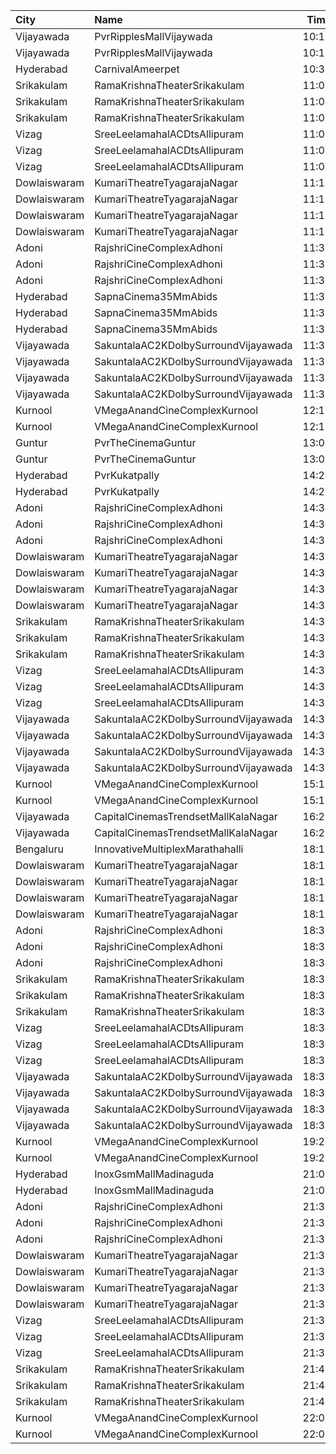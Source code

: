 | City         | Name                                 |  Time | Type            | Price | Capacity | Booked |
| :----------- | :----------------------------------- | ----: | :-------------- | ----: | -------: | -----: |
| Vijayawada   | PvrRipplesMallVijaywada              | 10:10 | Classic         |  150₹ |      232 |     19 |
| Vijayawada   | PvrRipplesMallVijaywada              | 10:10 | Recliner        |  250₹ |       16 |     16 |
| Hyderabad    | CarnivalAmeerpet                     | 10:30 | PlatinumOffline |  150₹ |      316 |     37 |
| Srikakulam   | RamaKrishnaTheaterSrikakulam         | 11:00 | Balcony         |  112₹ |      110 |     88 |
| Srikakulam   | RamaKrishnaTheaterSrikakulam         | 11:00 | FirstClass      |   67₹ |      213 |    190 |
| Srikakulam   | RamaKrishnaTheaterSrikakulam         | 11:00 | SecondClass     |   44₹ |      102 |    102 |
| Vizag        | SreeLeelamahalACDtsAllipuram         | 11:00 | Balcony         |  112₹ |      407 |    323 |
| Vizag        | SreeLeelamahalACDtsAllipuram         | 11:00 | SecondClass     |   67₹ |      122 |     92 |
| Vizag        | SreeLeelamahalACDtsAllipuram         | 11:00 | ThirdClass      |   44₹ |      130 |    130 |
| Dowlaiswaram | KumariTheatreTyagarajaNagar          | 11:15 | Balcony         |  100₹ |      194 |    120 |
| Dowlaiswaram | KumariTheatreTyagarajaNagar          | 11:15 | FirstClass      |  100₹ |      191 |    109 |
| Dowlaiswaram | KumariTheatreTyagarajaNagar          | 11:15 | SecondClass     |   60₹ |       69 |     69 |
| Dowlaiswaram | KumariTheatreTyagarajaNagar          | 11:15 | ThirdClass      |   40₹ |      113 |    113 |
| Adoni        | RajshriCineComplexAdhoni             | 11:30 | Balcony         |  150₹ |       56 |      7 |
| Adoni        | RajshriCineComplexAdhoni             | 11:30 | FirstClass      |  100₹ |      236 |     13 |
| Adoni        | RajshriCineComplexAdhoni             | 11:30 | SecondClass     |   60₹ |       78 |      5 |
| Hyderabad    | SapnaCinema35MmAbids                 | 11:30 | Balcony         |  100₹ |      324 |    270 |
| Hyderabad    | SapnaCinema35MmAbids                 | 11:30 | Silver          |   70₹ |      228 |    164 |
| Hyderabad    | SapnaCinema35MmAbids                 | 11:30 | Bronze          |   50₹ |      144 |    144 |
| Vijayawada   | SakuntalaAC2KDolbySurroundVijayawada | 11:30 | Balcony         |  100₹ |      264 |      0 |
| Vijayawada   | SakuntalaAC2KDolbySurroundVijayawada | 11:30 | FirstClass      |  100₹ |       44 |      0 |
| Vijayawada   | SakuntalaAC2KDolbySurroundVijayawada | 11:30 | SecondClass     |   60₹ |       40 |      0 |
| Vijayawada   | SakuntalaAC2KDolbySurroundVijayawada | 11:30 | ThirdClass      |   40₹ |      103 |      0 |
| Kurnool      | VMegaAnandCineComplexKurnool         | 12:10 | Gold            |  110₹ |      190 |      0 |
| Kurnool      | VMegaAnandCineComplexKurnool         | 12:10 | Executive       |   70₹ |       48 |      0 |
| Guntur       | PvrTheCinemaGuntur                   | 13:00 | Premium         |  250₹ |       13 |     13 |
| Guntur       | PvrTheCinemaGuntur                   | 13:00 | Deluxe          |  150₹ |      146 |    146 |
| Hyderabad    | PvrKukatpally                        | 14:20 | Classic         |  150₹ |      135 |    135 |
| Hyderabad    | PvrKukatpally                        | 14:20 | Recliner        |  300₹ |        9 |      9 |
| Adoni        | RajshriCineComplexAdhoni             | 14:30 | Balcony         |  150₹ |       56 |      7 |
| Adoni        | RajshriCineComplexAdhoni             | 14:30 | FirstClass      |  100₹ |      236 |     13 |
| Adoni        | RajshriCineComplexAdhoni             | 14:30 | SecondClass     |   60₹ |       78 |      5 |
| Dowlaiswaram | KumariTheatreTyagarajaNagar          | 14:30 | Balcony         |  100₹ |      194 |    120 |
| Dowlaiswaram | KumariTheatreTyagarajaNagar          | 14:30 | FirstClass      |  100₹ |      191 |    109 |
| Dowlaiswaram | KumariTheatreTyagarajaNagar          | 14:30 | SecondClass     |   60₹ |       69 |     69 |
| Dowlaiswaram | KumariTheatreTyagarajaNagar          | 14:30 | ThirdClass      |   40₹ |      113 |    113 |
| Srikakulam   | RamaKrishnaTheaterSrikakulam         | 14:30 | Balcony         |  112₹ |      110 |     88 |
| Srikakulam   | RamaKrishnaTheaterSrikakulam         | 14:30 | FirstClass      |   67₹ |      213 |    190 |
| Srikakulam   | RamaKrishnaTheaterSrikakulam         | 14:30 | SecondClass     |   44₹ |      102 |    102 |
| Vizag        | SreeLeelamahalACDtsAllipuram         | 14:30 | Balcony         |  112₹ |      407 |    323 |
| Vizag        | SreeLeelamahalACDtsAllipuram         | 14:30 | SecondClass     |   67₹ |      122 |     92 |
| Vizag        | SreeLeelamahalACDtsAllipuram         | 14:30 | ThirdClass      |   44₹ |      130 |    130 |
| Vijayawada   | SakuntalaAC2KDolbySurroundVijayawada | 14:30 | Balcony         |  100₹ |      264 |      0 |
| Vijayawada   | SakuntalaAC2KDolbySurroundVijayawada | 14:30 | FirstClass      |  100₹ |       44 |      0 |
| Vijayawada   | SakuntalaAC2KDolbySurroundVijayawada | 14:30 | SecondClass     |   60₹ |       40 |      0 |
| Vijayawada   | SakuntalaAC2KDolbySurroundVijayawada | 14:30 | ThirdClass      |   40₹ |      103 |      0 |
| Kurnool      | VMegaAnandCineComplexKurnool         | 15:10 | Gold            |  110₹ |      190 |      0 |
| Kurnool      | VMegaAnandCineComplexKurnool         | 15:10 | Executive       |   70₹ |       48 |      0 |
| Vijayawada   | CapitalCinemasTrendsetMallKalaNagar  | 16:25 | Gold            |  250₹ |       27 |      4 |
| Vijayawada   | CapitalCinemasTrendsetMallKalaNagar  | 16:25 | Silver          |  150₹ |       21 |      0 |
| Bengaluru    | InnovativeMultiplexMarathahalli      | 18:15 | Premium         |  150₹ |       36 |     10 |
| Dowlaiswaram | KumariTheatreTyagarajaNagar          | 18:15 | Balcony         |  100₹ |      194 |    120 |
| Dowlaiswaram | KumariTheatreTyagarajaNagar          | 18:15 | FirstClass      |  100₹ |      191 |    109 |
| Dowlaiswaram | KumariTheatreTyagarajaNagar          | 18:15 | SecondClass     |   60₹ |       69 |     69 |
| Dowlaiswaram | KumariTheatreTyagarajaNagar          | 18:15 | ThirdClass      |   40₹ |      113 |    113 |
| Adoni        | RajshriCineComplexAdhoni             | 18:30 | Balcony         |  150₹ |       56 |      7 |
| Adoni        | RajshriCineComplexAdhoni             | 18:30 | FirstClass      |  100₹ |      236 |     13 |
| Adoni        | RajshriCineComplexAdhoni             | 18:30 | SecondClass     |   60₹ |       78 |      5 |
| Srikakulam   | RamaKrishnaTheaterSrikakulam         | 18:30 | Balcony         |  112₹ |      110 |     88 |
| Srikakulam   | RamaKrishnaTheaterSrikakulam         | 18:30 | FirstClass      |   67₹ |      213 |    190 |
| Srikakulam   | RamaKrishnaTheaterSrikakulam         | 18:30 | SecondClass     |   44₹ |      102 |    102 |
| Vizag        | SreeLeelamahalACDtsAllipuram         | 18:30 | Balcony         |  112₹ |      407 |    323 |
| Vizag        | SreeLeelamahalACDtsAllipuram         | 18:30 | SecondClass     |   67₹ |      122 |     92 |
| Vizag        | SreeLeelamahalACDtsAllipuram         | 18:30 | ThirdClass      |   44₹ |      130 |    130 |
| Vijayawada   | SakuntalaAC2KDolbySurroundVijayawada | 18:30 | Balcony         |  100₹ |      264 |      0 |
| Vijayawada   | SakuntalaAC2KDolbySurroundVijayawada | 18:30 | FirstClass      |  100₹ |       44 |      0 |
| Vijayawada   | SakuntalaAC2KDolbySurroundVijayawada | 18:30 | SecondClass     |   60₹ |       40 |      0 |
| Vijayawada   | SakuntalaAC2KDolbySurroundVijayawada | 18:30 | ThirdClass      |   40₹ |      103 |      0 |
| Kurnool      | VMegaAnandCineComplexKurnool         | 19:20 | Gold            |  110₹ |      190 |      0 |
| Kurnool      | VMegaAnandCineComplexKurnool         | 19:20 | Executive       |   70₹ |       48 |      0 |
| Hyderabad    | InoxGsmMallMadinaguda                | 21:00 | Executive       |  200₹ |      135 |      0 |
| Hyderabad    | InoxGsmMallMadinaguda                | 21:00 | Royal           |  350₹ |        3 |      0 |
| Adoni        | RajshriCineComplexAdhoni             | 21:30 | Balcony         |  150₹ |       56 |      7 |
| Adoni        | RajshriCineComplexAdhoni             | 21:30 | FirstClass      |  100₹ |      236 |     13 |
| Adoni        | RajshriCineComplexAdhoni             | 21:30 | SecondClass     |   60₹ |       78 |      5 |
| Dowlaiswaram | KumariTheatreTyagarajaNagar          | 21:30 | Balcony         |  100₹ |      194 |    120 |
| Dowlaiswaram | KumariTheatreTyagarajaNagar          | 21:30 | FirstClass      |  100₹ |      191 |    109 |
| Dowlaiswaram | KumariTheatreTyagarajaNagar          | 21:30 | SecondClass     |   60₹ |       69 |     69 |
| Dowlaiswaram | KumariTheatreTyagarajaNagar          | 21:30 | ThirdClass      |   40₹ |      113 |    113 |
| Vizag        | SreeLeelamahalACDtsAllipuram         | 21:30 | Balcony         |  112₹ |      407 |    323 |
| Vizag        | SreeLeelamahalACDtsAllipuram         | 21:30 | SecondClass     |   67₹ |      122 |     92 |
| Vizag        | SreeLeelamahalACDtsAllipuram         | 21:30 | ThirdClass      |   44₹ |      130 |    130 |
| Srikakulam   | RamaKrishnaTheaterSrikakulam         | 21:45 | Balcony         |  112₹ |      110 |     88 |
| Srikakulam   | RamaKrishnaTheaterSrikakulam         | 21:45 | FirstClass      |   67₹ |      213 |    190 |
| Srikakulam   | RamaKrishnaTheaterSrikakulam         | 21:45 | SecondClass     |   44₹ |      102 |    102 |
| Kurnool      | VMegaAnandCineComplexKurnool         | 22:00 | Gold            |  110₹ |      190 |      0 |
| Kurnool      | VMegaAnandCineComplexKurnool         | 22:00 | Executive       |   70₹ |       48 |      0 |